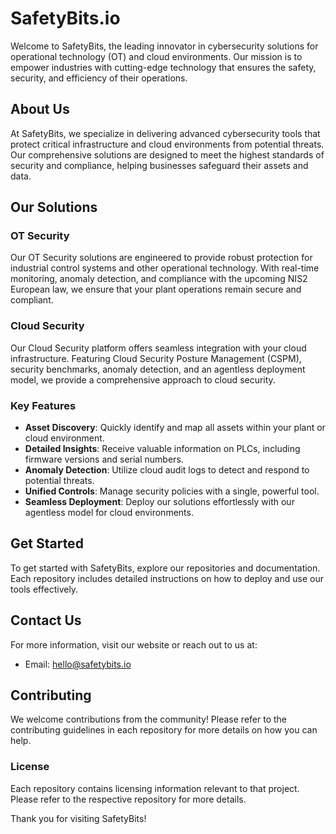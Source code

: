 # SafetyBits.io

Welcome to SafetyBits, the leading innovator in cybersecurity solutions for operational technology (OT) and cloud environments. Our mission is to empower industries with cutting-edge technology that ensures the safety, security, and efficiency of their operations.

## About Us

At SafetyBits, we specialize in delivering advanced cybersecurity tools that protect critical infrastructure and cloud environments from potential threats. Our comprehensive solutions are designed to meet the highest standards of security and compliance, helping businesses safeguard their assets and data.

## Our Solutions
### OT Security

Our OT Security solutions are engineered to provide robust protection for industrial control systems and other operational technology. With real-time monitoring, anomaly detection, and compliance with the upcoming NIS2 European law, we ensure that your plant operations remain secure and compliant.

### Cloud Security

Our Cloud Security platform offers seamless integration with your cloud infrastructure. Featuring Cloud Security Posture Management (CSPM), security benchmarks, anomaly detection, and an agentless deployment model, we provide a comprehensive approach to cloud security.

### Key Features

- **Asset Discovery**: Quickly identify and map all assets within your plant or cloud environment.
- **Detailed Insights**: Receive valuable information on PLCs, including firmware versions and serial numbers.
- **Anomaly Detection**: Utilize cloud audit logs to detect and respond to potential threats.
- **Unified Controls**: Manage security policies with a single, powerful tool.
- **Seamless Deployment**: Deploy our solutions effortlessly with our agentless model for cloud environments.

## Get Started

To get started with SafetyBits, explore our repositories and documentation. Each repository includes detailed instructions on how to deploy and use our tools effectively.

## Contact Us

For more information, visit our website or reach out to us at:

- Email: hello@safetybits.io

## Contributing

We welcome contributions from the community! Please refer to the contributing guidelines in each repository for more details on how you can help.

### License

Each repository contains licensing information relevant to that project. Please refer to the respective repository for more details.

Thank you for visiting SafetyBits!
